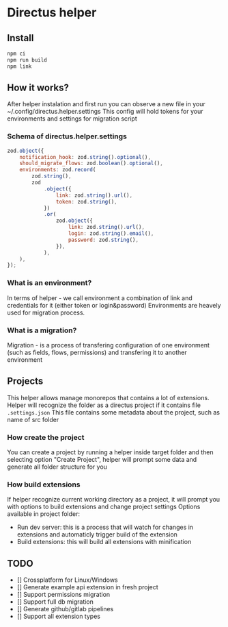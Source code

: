 # Directus helper

## Install

```bash
npm ci
npm run build
npm link
```

## How it works?
After helper instalation and first run you can observe a new file in your ~/.config/directus.helper.settings
This config will hold tokens for your environments and settings for migration script

### Schema of directus.helper.settings
```js
zod.object({
	notification_hook: zod.string().optional(),
	should_migrate_flows: zod.boolean().optional(),
	environments: zod.record(
		zod.string(),
		zod
			.object({
				link: zod.string().url(),
				token: zod.string(),
			})
			.or(
				zod.object({
					link: zod.string().url(),
					login: zod.string().email(),
					password: zod.string(),
				}),
			),
	),
});
```

### What is an environment?
In terms of helper - we call environment a combination of link and credentials for it (either token or login&password)
Environments are heavely used for migration process.

### What is a migration?
Migration - is a process of transfering configuration of one environment (such as fields, flows, permissions) and transfering it to another environment

## Projects
This helper allows manage monorepos that contains a lot of extensions. Helper will recognize the folder as a directus project if it contains file `.settings.json`
This file contains some metadata about the project, such as name of src folder

### How create the project
You can create a project by running a helper inside target folder and then selecting option "Create Project", helper will prompt some data and generate all folder structure for you

### How build extensions
If helper recognize current working directory as a project, it will prompt you with options to build extensions and change project settings
Options available in project folder:
- Run dev server: this is a process that will watch for changes in extensions and automaticly trigger build of the extension
- Build extensions: this will build all extensions with minification

## TODO
- [] Crossplatform for Linux/Windows
- [] Generate example api extension in fresh project
- [] Support permissions migration
- [] Support full db migration
- [] Generate github/gitlab pipelines
- [] Support all extension types
